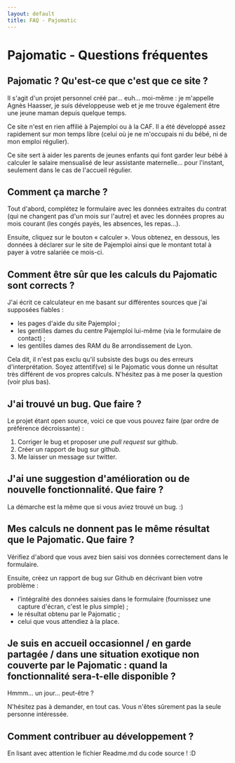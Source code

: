 ```yaml
---
layout: default
title: FAQ - Pajomatic
---
```


# Pajomatic - Questions fréquentes

## Pajomatic ? Qu'est-ce que c'est que ce site ?

Il s'agit d'un projet personnel créé par… euh… moi-même : je m'appelle Agnès Haasser, je suis développeuse web et je me trouve également être une jeune maman depuis quelque temps.

Ce site n'est en rien affilié à Pajemploi ou à la CAF. Il a été développé assez rapidement sur mon temps libre (celui où je ne m'occupais ni du bébé, ni de mon emploi régulier).

Ce site sert à aider les parents de jeunes enfants qui font garder leur bébé à calculer le salaire mensualisé de leur assistante maternelle… pour l'instant, seulement dans le cas de l'accueil régulier.

## Comment ça marche ?

Tout d'abord, complétez le formulaire avec les données extraites du contrat (qui ne changent pas d'un mois sur l'autre) et avec les données propres au mois courant (les congés payés, les absences, les repas…).

Ensuite, cliquez sur le bouton « calculer ». Vous obtenez, en dessous, les données à déclarer sur le site de Pajemploi ainsi que le montant total à payer à votre salariée ce mois-ci.

## Comment être sûr que les calculs du Pajomatic sont corrects ?

J'ai écrit ce calculateur en me basant sur différentes sources que j'ai supposées fiables :

* les pages d'aide du site Pajemploi ;
* les gentilles dames du centre Pajemploi lui-même (via le formulaire de contact) ;
* les gentilles dames des <acronym name="Relais d'assistantes maternelles">RAM</acronym> du 8e arrondissement de Lyon.

Cela dit, il n'est pas exclu qu'il subsiste des bugs ou des erreurs d'interprétation. Soyez attentif(ve) si le Pajomatic vous donne un résultat très différent de vos propres calculs. N'hésitez pas à me poser la question (voir plus bas).

## J'ai trouvé un bug. Que faire ?

Le projet étant open source, voici ce que vous pouvez faire (par ordre de préférence décroissante) : 

1. Corriger le bug et proposer une _pull request_ sur github.
2. Créer un rapport de bug sur github.
3. Me laisser un message sur twitter.

## J'ai une suggestion d'amélioration ou de nouvelle fonctionnalité. Que faire ?

La démarche est la même que si vous aviez trouvé un bug. :)

## Mes calculs ne donnent pas le même résultat que le Pajomatic. Que faire ?

Vérifiez d'abord que vous avez bien saisi vos données correctement dans le formulaire.

Ensuite, créez un rapport de bug sur Github en décrivant bien votre problème :

* l’intégralité des données saisies dans le formulaire (fournissez une capture d'écran, c'est le plus simple) ;
* le résultat obtenu par le Pajomatic ;
* celui que vous attendiez à la place.

## Je suis en accueil occasionnel / en garde partagée / dans une situation exotique non couverte par le Pajomatic : quand la fonctionnalité sera-t-elle disponible ?

Hmmm… un jour… peut-être ?

N'hésitez pas à demander, en tout cas. Vous n'êtes sûrement pas la seule personne intéressée.


## Comment contribuer au développement ?

En lisant avec attention le fichier Readme.md du code source ! :D
